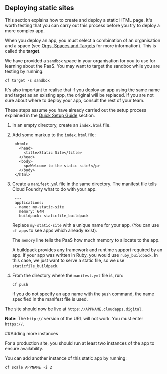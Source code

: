 ## Deploying static sites

This section explains how to create and deploy a static HTML page. It's
worth testing that you can carry out this process before you try to deploy a more complex app.

When you deploy an app, you must select a combination of an organisation and a space (see [Orgs, Spaces and Targets](/deploying_apps/orgs_spaces_targets) for more information). This is called the **target**.

We have provided a ``sandbox`` space in your organisation for you to use for learning about the PaaS. You may want to target the sandbox while you are testing by running:

``cf target -s sandbox``

It's also important to realise that if you deploy an app using the same name and target as an existing app, the original will be replaced. If you are not sure about where to deploy your app, consult the rest of your team.

These steps assume you have already carried out the setup process explained in the [Quick Setup Guide](/getting_started/quick_setup_guide) section.

1. In an empty directory, create an `index.html` file.

2. Add some markup to the `index.html` file:

    
        <html>
          <head>
            <title>Static Site</title>
          </head>
          <body>
            <p>Welcome to the static site!</p>
          </body>
        </html>
    

3. Create a `manifest.yml` file in the same directory. The manifest file tells 
   Cloud Foundry what to do with your app.

        ---
        applications:
        - name: my-static-site
          memory: 64M
          buildpack: staticfile_buildpack
    
    Replace ``my-static-site`` with a unique name for your app. (You can use ``cf apps`` to see apps which already exist).

    The `memory` line tells the PaaS how much memory to allocate to the app.

    A buildpack provides any framework and runtime support required by an app. If your app was written in Ruby, you would use ``ruby_buildpack``. In this case, we just want to serve a static file, so we use ``staticfile_buildpack``.

4. From the directory where the `manifest.yml` file is, run:

    ``
    cf push
    ``
    
    If you do not specify an app name with the ``push`` command, the name  specified in the manifest file is used.

The site should now be live at `https://APPNAME.cloudapps.digital`.

**Note:** The `http://` version of the URL will not work. You must enter `https://`.


##Adding more instances

For a production site, you should run at least two instances of the app to ensure availability.

You can add another instance of this static app by running:

``cf scale APPNAME -i 2``

